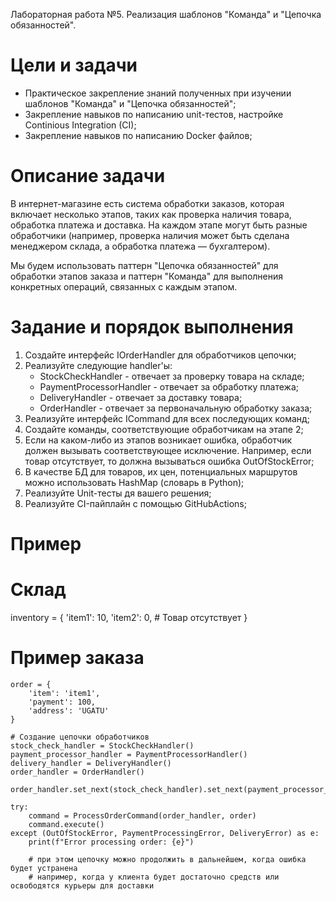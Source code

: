 Лабораторная работа №5. Реализация шаблонов "Команда" и "Цепочка обязанностей".
# Цели и задачи
  - Практическое закрепление знаний полученных при изучении шаблонов "Команда" и "Цепочка обязанностей";
  - Закрепление навыков по написанию unit-тестов, настройке Continious Integration (CI);
  - Закрепление навыков по написанию Docker файлов;
# Описание задачи
В интернет-магазине есть система обработки заказов, которая включает несколько этапов, таких как проверка наличия товара, обработка платежа и доставка. На каждом этапе могут быть разные обработчики (например, проверка наличия может быть сделана менеджером склада, а обработка платежа — бухгалтером).

Мы будем использовать паттерн "Цепочка обязанностей" для обработки этапов заказа и паттерн "Команда" для выполнения конкретных операций, связанных с каждым этапом.

# Задание и порядок выполнения
1. Создайте интерфейс IOrderHandler для обработчиков цепочки;
2. Реализуйте следующие handler'ы:
   - StockCheckHandler - отвечает за проверку товара на складе;
   - PaymentProcessorHandler - отвечает за обработку платежа;
   - DeliveryHandler - отвечает за доставку товара;
   - OrderHandler - отвечает за первоначальную обработку заказа;
3. Реализуйте интерфейс ICommand для всех последующих команд;
4. Создайте команды, соответствующие обработчикам на этапе 2;
5. Если на каком-либо из этапов возникает ошибка, обработчик должен вызывать соответствующее исключение. Например, если товар отсутствует, то должна вызываться ошибка OutOfStockError;
6. В качестве БД для товаров, их цен, потенциальных маршрутов можно использовать HashMap (словарь в Python);
7. Реализуйте Unit-тесты дя вашего решения;
8. Реализуйте CI-пайплайн с помощью GitHubActions;

# Пример
# Склад
inventory = {
    'item1': 10,
    'item2': 0,  # Товар отсутствует
}

# Пример заказа
```
order = {
    'item': 'item1',
    'payment': 100,
    'address': 'UGATU'
}

# Создание цепочки обработчиков
stock_check_handler = StockCheckHandler()
payment_processor_handler = PaymentProcessorHandler()
delivery_handler = DeliveryHandler()
order_handler = OrderHandler()

order_handler.set_next(stock_check_handler).set_next(payment_processor_handler).set_next(delivery_handler)

try:
    command = ProcessOrderCommand(order_handler, order)
    command.execute()
except (OutOfStockError, PaymentProcessingError, DeliveryError) as e:
    print(f"Error processing order: {e}")

    # при этом цепочку можно продолжить в дальнейшем, когда ошибка будет устранена
    # например, когда у клиента будет достаточно средств или освободятся курьеры для доставки
```
